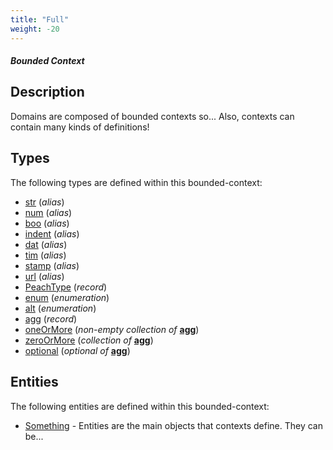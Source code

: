 ```yaml
---
title: "Full"
weight: -20
---
```


#### _Bounded Context_

## Description
Domains are composed of bounded contexts so...
Also, contexts can contain many kinds of definitions!

## Types
The following types are defined within this bounded-context:

* [str](types/str) (_alias_)
* [num](types/num) (_alias_)
* [boo](types/boo) (_alias_)
* [indent](types/indent) (_alias_)
* [dat](types/dat) (_alias_)
* [tim](types/tim) (_alias_)
* [stamp](types/stamp) (_alias_)
* [url](types/url) (_alias_)
* [PeachType](types/peachtype) (_record_)
* [enum](types/enum) (_enumeration_)
* [alt](types/alt) (_enumeration_)
* [agg](types/agg) (_record_)
* [oneOrMore](types/oneormore) (_non-empty collection of_ [**agg**](types/agg))
* [zeroOrMore](types/zeroormore) (_collection of_ [**agg**](types/agg))
* [optional](types/optional) (_optional of_ [**agg**](types/agg))

## Entities
The following entities are defined within this bounded-context:

* [Something](entities/something) - Entities are the main objects that contexts define. They can be...